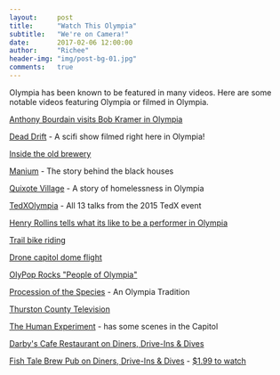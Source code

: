```yaml
---
layout:     post
title:      "Watch This Olympia"
subtitle:   "We're on Camera!"
date:       2017-02-06 12:00:00
author:     "Richee"
header-img: "img/post-bg-01.jpg"
comments: 	true
---
```

Olympia has been known to be featured in many videos. Here are some notable videos featuring Olympia or filmed in Olympia.


[Anthony Bourdain visits Bob Kramer in Olympia](https://www.youtube.com/watch?v=4x0f2b_0kn0)

[Dead Drift](https://www.youtube.com/watch?list=PLrD-PbslOoANMRzyM28zQUFbTOy8bFow5&v=mf8Crpiqknc) - A scifi show filmed right here in Olympia!


[Inside the old brewery](https://www.youtube.com/watch?v=4o2QpcI-0u4)

[Manium](https://vimeo.com/23767045) - The story behind the black houses

[Quixote Village](https://vimeo.com/145483224) - A story of homelessness in Olympia

[TedXOlympia](https://www.youtube.com/watch?v=EW7KJu0dF34&feature=youtu.be&list=PLsRNoUx8w3rOAFd27VBlQPehizEkMGVzu) - All 13 talks from the 2015 TedX event

[Henry Rollins tells what its like to be a performer in Olympia](https://www.youtube.com/watch?v=SnUHqjIDZNs)

[Trail bike riding](https://www.youtube.com/watch?v=5NLDX77YJjs)

[Drone capitol dome flight](https://www.youtube.com/watch?v=RxMVyVB-VEA)

[OlyPop Rocks "People of Olympia"](http://www.olympiapoprocks.com/video/)

[Procession of the Species](https://www.youtube.com/watch?v=sZTxTbZGgFk) - An Olympia Tradition

[Thurston County Television](http://tctv.net/)

[The Human Experiment](https://www.netflix.com/title/80037689) - has some scenes in the Capitol

[Darby's Cafe Restaurant on Diners, Drive-Ins & Dives](http://www.dinersdriveinsdiveslocations.com/darbys-cafe-washington.html)

[Fish Tale Brew Pub on Diners, Drive-Ins & Dives](http://www.foodnetwork.com/shows/diners-drive-ins-and-dives/16-series/land-to-sea.html) - [$1.99 to watch](https://www.youtube.com/watch?v=fW0Rt4fDdnc)



